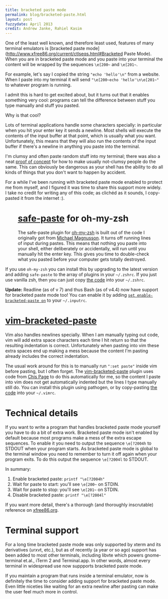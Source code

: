 ```yaml
---
title: bracketed paste mode
permalink: blog/bracketed-paste.html
layout: post
fuzzydate: April 2013
credit: Andrew Janke, Rahiel Kasim
---
```


One of the least well known, and therefore least used, features of many terminal
emulators is [bracketed paste
mode](http://www.xfree86.org/current/ctlseqs.html#Bracketed Paste Mode). When
you are in bracketed paste mode and you paste into your terminal the content
will be wrapped by the sequences `\e[200~` and `\e[201~`.

<aside>For example, let's say I copied the string <code>"echo 'hello'\n"</code> from a
website. When I paste into my terminal it will send <code>"\e[200~echo 'hello'\n\e[201~"</code>
to whatever program is running.</aside>

I admit this is hard to get excited about, but it turns out that it enables
something very cool: programs can tell the difference between stuff you type
manually and stuff you pasted.

Why is that cool?

Lots of terminal applications handle some characters specially: in particular
when you hit your enter key it sends a newline. Most shells will execute the
contents of the input buffer at that point, which is usually what you want.
Unfortunately, this means that they will also run the contents of the input
buffer if there's a newline in anything you paste into the terminal.

I'm clumsy and often paste random stuff into my terminal; there was also a neat
[proof of concept](http://thejh.net/misc/website-terminal-copy-paste) for how to
make usually not-clumsy people do the same. This can obviously be dangerous as
your shell has the ability to do all kinds of things that you don't want to
happen by accident.

For a while I've been running with bracketed paste mode enabled to protect me
from myself, and I figured it was time to share this support more widely. I take
no credit for writing any of this code; as clichéd as it sounds, I copy-pasted
it from the internet :).

<figure>
<h1>
<a href="https://github.com/robbyrussell/oh-my-zsh/pull/1698">safe-paste</a> for oh-my-zsh
</h1>

The safe-paste plugin for <a href="https://github.com/robbyrussell/oh-my-zsh">oh-my-zsh</a>
is built out of the code I originally got from <a href="http://www.zsh.org/mla/users/2011/msg00367.html">Michael
Magnusson</a>. It turns off
running lines of input during pastes. This means that nothing you paste into
your shell, either deliberately or accidentally, will run until you manually hit
the enter key. This gives you time to double-check what you pasted before your
computer gets totally destroyed.
</figure>

If you use `oh-my-zsh` you can install this by upgrading to the latest version
and adding `safe-paste` to the array of plugins in your `~/.zshrc`. If you just
use vanilla zsh, then you can just copy [the
code](https://github.com/robbyrussell/oh-my-zsh/blob/master/plugins/safe-paste/safe-paste.plugin.zsh)
into your `~/.zshrc`.

<b>Update:</b> Readline (as of v 7) and thus Bash (as of v4.4) now have support for bracketed paste mode too! You can enable it by adding [`set enable-bracketed-paste on`](https://cnswww.cns.cwru.edu/php/chet/readline/rluserman.html#SEC9) to your `~/.inputrc`.

[vim-bracketed-paste](https://github.com/ConradIrwin/vim-bracketed-paste)
===================

Vim also handles newlines specially. When I am manually typing out code, vim
will add extra space characters each time I hit return so that the resulting
indentation is correct. Unfortunately when pasting into vim these extra spaces
end up making a mess because the content I'm pasting already includes the
correct indentation.

The usual work around for this is to manually run `":set paste"` inside vim
before pasting, but I often forget. The
[vim-bracketed-paste](https://github.com/ConradIrwin/vim-bracketed-paste)
plugin uses code from [Chis
Page](http://stackoverflow.com/questions/5585129/pasting-code-into-terminal-window-into-vim-on-mac-os-x/7053522#7053522)
to do this automatically for me, so the content I paste into vim does not get
automatically indented but the lines I type manually still do. You can install
this plugin using pathogen, or by copy-pasting [the
code](https://github.com/ConradIrwin/vim-bracketed-paste/blob/master/plugin/bracketed-paste.vim)
into your `~/.vimrc`.

Technical details
=================

If you want to write a program that handles bracketed paste mode yourself you
have to do a bit of extra work.  Bracketed paste mode isn't enabled by default
because most programs make a mess of the extra escape sequences. To enable it
you need to output the sequence `\e[?2004h` to STDOUT when your program
starts. As bracketed paste mode is global to the terminal window you need to
remember to turn it off again when your program exits. To do this output the
sequence `\e[?2004l` to STDOUT.

In summary:

1. Enable bracketed paste: `printf "\e[?2004h"`
2. Wait for paste to start: you'll see `\e[200~` on STDIN.
3. Wait for paste to stop: you'll see `\e[201~` on STDIN.
4. Disable bracketed paste: `printf "\e[?2004l"`

<aside>If you want more detail, there's a thorough (and thoroughly inscrutable)
reference on <a href="http://www.xfree86.org/4.7.0/ctlseqs.html#Bracketed%20Paste%20Mode">xfree86.org</a>.</aside>

Terminal support
================

For a long time bracketed paste mode was only supported by xterm and its
derivatives (urxvt, etc.), but as of recently (a year or so ago) support has
been added to most other terminals, including libvte which powers
gnome-terminal et.al., iTerm 2 and Terminal.app. In other words, almost every
terminal in widespread use now suppports bracketed paste mode.

If you maintain a program that runs inside a terminal emulator, now is
definitely the time to consider adding support for bracketed paste mode. Even
little niceties like waiting for an extra newline after pasting can make the
user feel much more in control.
